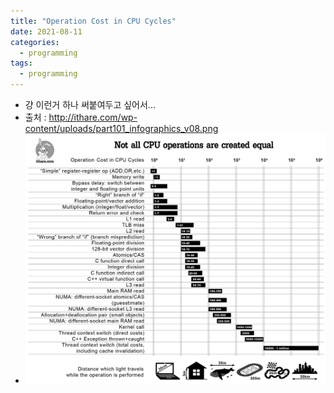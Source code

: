 ```yaml
---
title: "Operation Cost in CPU Cycles"
date: 2021-08-11
categories:
  - programming
tags:
  - programming
---
```


- 걍 이런거 하나 써붙여두고 싶어서...
- 출처 : http://ithare.com/wp-content/uploads/part101_infographics_v08.png
- ![](/assets/images/part101_infographics_v08.png)